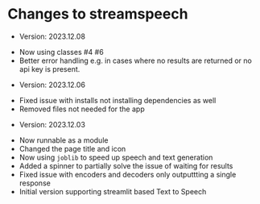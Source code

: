 # Changes to streamspeech
* Version: 2023.12.08
- Now using classes #4 #6 
- Better error handling e.g. in cases where no results are returned or no api key is present.  
* Version: 2023.12.06
- Fixed issue with installs not installing dependencies as well
- Removed files not needed for the app 
* Version: 2023.12.03
- Now runnable as a module 
- Changed the page title and icon 
- Now using `joblib` to speed up speech and text generation 
- Added a spinner to partially solve the issue of waiting for results 
- Fixed issue with encoders and decoders only outputtting a single response 
- Initial version supporting streamlit based Text to Speech 